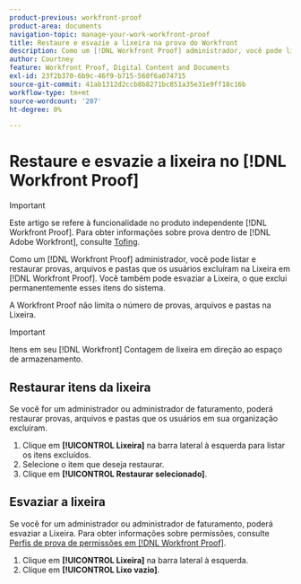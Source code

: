 ```yaml
---
product-previous: workfront-proof
product-area: documents
navigation-topic: manage-your-work-workfront-proof
title: Restaure e esvazie a lixeira na prova do Workfront
description: Como um [!DNL Workfront Proof] administrador, você pode listar e restaurar provas, arquivos e pastas que os usuários excluíram na Lixeira em [!DNL Workfront] Prova. Você também pode esvaziar a Lixeira, o que exclui permanentemente esses itens do sistema.
author: Courtney
feature: Workfront Proof, Digital Content and Documents
exl-id: 23f2b370-6b9c-46f9-b715-560f6a074715
source-git-commit: 41ab1312d2ccb8b8271bc851a35e31e9ff18c16b
workflow-type: tm+mt
source-wordcount: '207'
ht-degree: 0%

---
```


# Restaure e esvazie a lixeira no [!DNL Workfront Proof]

>[!IMPORTANT]
>
>Este artigo se refere à funcionalidade no produto independente [!DNL Workfront Proof]. Para obter informações sobre prova dentro de [!DNL Adobe Workfront], consulte [Tofing](../../../review-and-approve-work/proofing/proofing.md).

Como um [!DNL Workfront Proof] administrador, você pode listar e restaurar provas, arquivos e pastas que os usuários excluíram na Lixeira em [!DNL Workfront Proof]. Você também pode esvaziar a Lixeira, o que exclui permanentemente esses itens do sistema.

A Workfront Proof não limita o número de provas, arquivos e pastas na Lixeira.

>[!IMPORTANT]
>
>Itens em seu [!DNL Workfront] Contagem de lixeira em direção ao espaço de armazenamento.

## Restaurar itens da lixeira

Se você for um administrador ou administrador de faturamento, poderá restaurar provas, arquivos e pastas que os usuários em sua organização excluíram.

1. Clique em **[!UICONTROL Lixeira]** na barra lateral à esquerda para listar os itens excluídos.
1. Selecione o item que deseja restaurar.
1. Clique em **[!UICONTROL Restaurar selecionado]**.

## Esvaziar a lixeira

Se você for um administrador ou administrador de faturamento, poderá esvaziar a Lixeira. Para obter informações sobre permissões, consulte [Perfis de prova de permissões em [!DNL Workfront Proof]](../../../workfront-proof/wp-acct-admin/account-settings/proof-perm-profiles-in-wp.md).

1. Clique em **[!UICONTROL Lixeira]** na barra lateral à esquerda.
1. Clique em **[!UICONTROL Lixo vazio]**.
